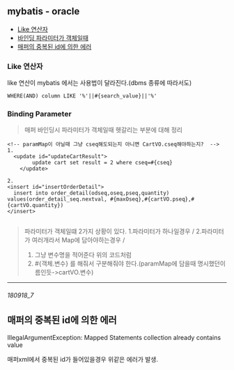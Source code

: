 ## mybatis - oracle
- [Like 연산자](#like-연산자)
- [바인딩 파라미터가 객체일때](#binding-parameter)
- [매퍼의 중복된 id에 의한 에러](#180918_7)

### Like 연산자

like 연산이 mybatis 에서는 사용법이 달라진다.(dbms 종류에 따라서도)

```html
WHERE(AND) column LIKE '%'||#{search_value}||'%'
```

### Binding Parameter

> 매퍼 바인딩시 파라미터가 객체일때 헷갈리는 부분에 대해 정리

```
<!-- paramMap이 아닐때 그냥 cseq해도되는지 아니면 CartVO.cseq해야하는지?  -->
1.
  <update id="updateCartResult">  
		update cart set result = 2 where cseq=#{cseq}
	</update>

2.
<insert id="insertOrderDetail">
  insert into order_detail(odseq,oseq,pseq,quantity) values(order_detail_seq.nextval, #{maxOseq},#{cartVO.pseq},#{cartVO.quantity})
</insert>


```
> 파라미터가 객체일떄 2가지 상황이 있다. 1.파라미터가 하나일경우 / 2.파라미터가 여러개라서 Map에 담아야하는경우 /
> 1.  그냥 변수명을 적어준다 위의 코드처럼
> 2. #{객체.변수} 를 해줘서 구분해줘야 한다.(paramMap에 담을때 명시했던이름인듯->cartVO.변수)


-----------------------------------------

###### 180918_7

매퍼의 중복된 id에 의한 에러
-

IllegalArgumentException: Mapped Statements collection already contains value

매퍼xml에서 중복된 id가 들어있을경우 위같은 에러가 발생.


